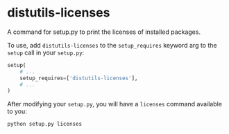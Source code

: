 distutils-licenses
==================

A command for setup.py to print the licenses of installed packages.

To use, add `distutils-licenses` to the `setup_requires` keyword arg to the `setup` call in your `setup.py`:

```python
setup(
    # ...
    setup_requires=['distutils-licenses'],
    # ...
)
```

After modifying your `setup.py`, you will have a `licenses` command available to you:

```bash
python setup.py licenses
```

